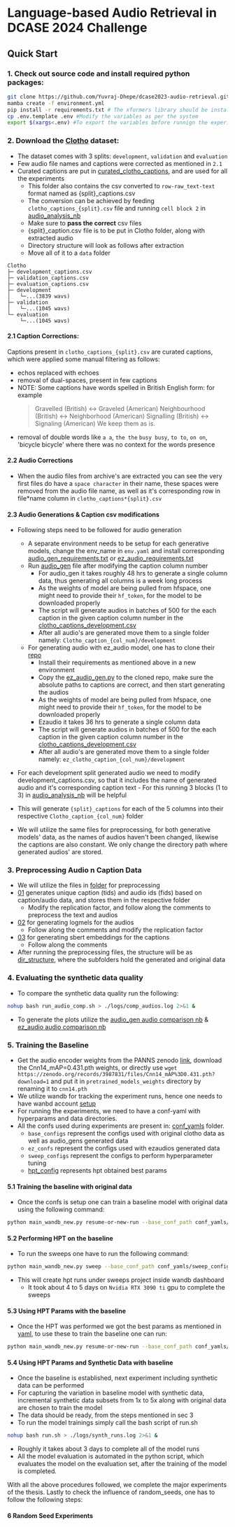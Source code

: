 # Language-based Audio Retrieval in DCASE 2024 Challenge

## Quick Start

### 1. Check out source code and install required python packages:

```bash
git clone https://github.com/Yuvraj-Dhepe/dcase2023-audio-retrieval.git
mamba create -f environment.yml
pip install -r requirements.txt # The xformers library should be installed at the end manually, with version mentioned.
cp .env.template .env #Modify the variables as per the system
export $(xargs<.env) #To export the variables before runnign the experiment
```

### 2. Download the [Clotho](https://zenodo.org/records/4783391) dataset:

- The dataset comes with 3 splits: `development`, `validation` and `evaluation`
- Few audio file names and captions were corrected as mentioned in `2.1`
- Curated captions are put in [curated_clotho_captions](./curated_clotho_captions), and are used for all the experiments
  - This folder also contains the csv converted to `row-raw_text-text` format named as {split}\_captions.csv
  - The conversion can be achieved by feeding `clotho_captions_{split}.csv` file and running `cell block 2` in [audio_analysis_nb](./nbs/audio_analysis.ipynb)
  - Make sure to **pass the correct** csv files
  - {split}\_caption.csv file is to be put in Clotho folder, along with extracted audio
  - Directory structure will look as follows after extraction
  - Move all of it to a `data` folder

```
Clotho
├─ development_captions.csv
├─ validation_captions.csv
├─ evaluation_captions.csv
├─ development
│   └─...(3839 wavs)
├─ validation
│   └─...(1045 wavs)
└─ evaluation
    └─...(1045 wavs)
```

#### 2.1 Caption Corrections:

Captions present in `clotho_captions_{split}.csv` are curated captions, which were applied some manual filtering as follows:

- echos replaced with echoes
- removal of dual-spaces, present in few captions
- NOTE: Some captions have words spelled in British English form: for example
  > Gravelled (British) <-> Graveled (American)
  > Neighbourhood (British) <-> Neighborhood (American)
  > Signalling (British) <-> Signaling (American)
  > We keep them as is.
- removal of double words like `a a`, `the the` `busy busy`, `to to`, `on on`, 'bicycle bicycle' where there was no context for the words presence

#### 2.2 Audio Corrections

- When the audio files from archive's are extracted you can see the very first files do have a `space character` in their name, these spaces were removed from the audio file name, as well as it's corresponding row in file*name column in `clotho_captions*{split}.csv`

#### 2.3 Audio Generations & Caption csv modifications

- Following steps need to be followed for audio generation
  - A separate environment needs to be setup for each generative models, change the env_name in  `env.yaml` and install corresponding [audio_gen_requirements.txt](./audio_gen_requirements.txt) or [ez_audio_requirements.txt](./ezaudio_requirements.txt)
  - Run [audio_gen](./audio_generation/audio_gen_new.py) file after modifying the caption column number
    - For audio_gen it takes roughly 48 hrs to generate a single column data, thus generating all columns is a week long process
    - As the weights of model are being pulled from hfspace, one might need to provide their `hf_token`, for the model to be downloaded properly
    - The script will generate audios in batches of 500 for the each caption in the given caption column number in the [clotho_captions_development.csv](./curated_clotho_captions/clotho_captions_development.csv)
    - After all audio's are generated move them to a single folder namely: `Clotho_caption_{col_num}/development`
  - For generating audio with ez_audio model, one has to clone their [repo](https://github.com/haidog-yaqub/EzAudio.git)
    - Install their requirements as mentioned above in a new environment
    - Copy the [ez_audio_gen.py](./audio_generation/ez_audio_gen.py) to the cloned repo, make sure the absolute paths to captions are correct, and then start generating the audios
    - As the weights of model are being pulled from hfspace, one might need to provide their `hf_token`, for the model to be downloaded properly
    - Ezaudio it takes 36 hrs to generate a single column data
    - The script will generate audios in batches of 500 for the each caption in the given caption column number in the [clotho_captions_development.csv](./curated_clotho_captions/clotho_captions_development.csv)
    - After all audio's are generated move them to a single folder namely: `ez_clotho_caption_{col_num}/development`

- For each development split generated audio we need to modify development_captions.csv, so that it includes the name of generated audio and it's corresponding caption text - For this running 3 blocks (1 to 3) in [audio_analysis_nb](./nbs/audio_analysis.ipynb) will be helpful
- This will generate `{split}_captions` for each of the 5 columns into their respective `Clotho_caption_{col_num}` folder
- We will utilize the same files for preprocessing, for both generative models' data, as the names of audios haven't been changed, likewise the captions are also constant. We only change the directory path where generated audios' are stored.


### 3. Preprocessing Audio n Caption Data
- We will utilize the files in [folder](./random_selection_based_preprocessing/) for preprocessing
- [01](./random_selection_based_preprocessing/01_agen_clotho_dataset.py) generates unique caption (tids) and audio ids (fids) based on caption/audio data, and stores them in the respective folder
  - Modify the replication factor, and follow along the comments to preprocess the text and audios
- [02](./random_selection_based_preprocessing/02_agen_multiprocessing_audio_logmel.py) for generating logmels for the audios
  - Follow along the comments and modify the replication factor
- [03](./random_selection_based_preprocessing/03_agen_sbert_embeddings.py) for generating sbert embeddings for the captions
  - Follow along the comments
- After running the preprocessing files, the structure will be as [dir_structure](./dir_struct.md), where the subfolders hold the generated and original data

### 4. Evaluating the synthetic data quality
- To compare the synthetic data quality run the following:
```bash
nohup bash run_audio_comp.sh > ./logs/comp_audios.log 2>&1 &
```
- To generate the plots utilize the [audio_gen audio comparison nb](./nbs/audio_comparison_audio_gen.ipynb) & [ez_audio audio comparison nb](./nbs/audio_comparison_ez_audio.ipynb)

### 5. Training the Baseline
- Get the audio encoder weights from the PANNS zenodo [link](https://zenodo.org/records/3987831), download the Cnn14_mAP=0.431.pth weights, or directly use `wget https://zenodo.org/records/3987831/files/Cnn14_mAP%3D0.431.pth?download=1` and put it in `pretrained_models_weights` directory by renaming it to `cnn14.pth`
- We utilize wandb for tracking the experiment runs, hence one needs to have wanbd account [setup](https://docs.wandb.ai/quickstart/)
- For running the experiments, we need to have a conf-yaml with hyperparams and data directories.
- All the confs used during experiments are present in:
  [conf_yamls](./conf_yamls/) folder.
  - `base_configs` represent the configs used with original clotho data as well as audio_gens generated data
  - `ez_confs` represent the configs used with ezaudios generated data
  - `sweep_configs` represent the configs to perform hyperparameter tuning
  - [hpt_config](./conf_yamls/sweep_configs/best_config.yaml) represents hpt obtained best params

#### 5.1 Training the baseline with original data
- Once the confs is setup one can train a baseline model with original data using the following command:
```bash
python main_wandb_new.py resume-or-new-run --base_conf_path conf_yamls/base_configs/cap_0_conf.yaml > logs/"${date_time}_Original_baseline.log" 2>&1
```

#### 5.2 Performing HPT on the baseline
- To run the sweeps one have to run the following command:
```bash
python main_wandb_new.py sweep --base_conf_path conf_yamls/sweep_configs/universal_base_config.yaml --sweep_conf_path conf_yamls/sweep_configs/sweep.yaml --run_count 150 --project_name sweeps
```
  - This will create hpt runs under sweeps project inside wandb dashboard
    - It took about 4 to 5 days on `Nvidia RTX 3090 ti` gpu to complete the sweeps

#### 5.3 Using HPT Params with the baseline
- Once the HPT was performed we got the best params as mentioned in [yaml](./conf_yamls/sweep_configs/best_config.yaml), to use these to train the baseline one can run:
```bash
python main_wandb_new.py resume-or-new-run --base_conf_path conf_yamls/sweep_configs/best_config.yaml > logs/"${date_time}_Original_HPT_baseline.log" 2>&1
```

#### 5.4 Using HPT Params and Synthetic Data with baseline
- Once the baseline is established, next experiment including synthetic data can be performed
- For capturing the variation in baseline model with synthetic data, incremental synthetic data subsets from 1x to 5x along with original data are chosen to train the model
- The data should be ready, from the steps mentioned in sec 3
- To run the model trainings simply call the bash script of run.sh
```bash
nohup bash run.sh > ./logs/synth_runs.log 2>&1 &
```
- Roughly it takes about 3 days to complete all of the model runs
- All the model evaluation is automated in the python script, which evaluates the model on the evaluation set, after the training of the model is completed.

With all the above procedures followed, we complete the major experiments of the thesis. Lastly to check the influence of random_seeds, one has to follow the following steps:

#### 6 Random Seed Experiments

